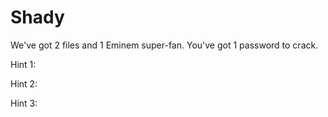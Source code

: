 # Shady

We've got 2 files and 1 Eminem super-fan.
You've got 1 password to crack.

Hint 1:

Hint 2:

Hint 3:
